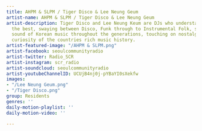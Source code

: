 ```yaml
---
title: AHPM & SLPM / Tiger Disco & Lee Neung Geum
artist-name: AHPM & SLPM / Tiger Disco & Lee Neung Geum
artist-description: Tiger Disco and Lee Neung Keum are DJs who understand Korean emotion
  the best, swaying between Disco, Funk through to Instrumental Folk, showcasing the
  sound of Korean music throughout the generations, touching on nostalgia and general
  curiosity of the countries rich music history.
artist-featured-image: "/AHPM & SLPM.png"
artist-facebook: seoulcommunityradio
artist-twitter: Radio_SCR
artist-instagram: scr_radio
artist-soundcloud: seoulcommunityradio
artist-youtubeChannelID: UCUjB4nj0j-pYBaYI0sXekfw
images:
- "/Lee Neung Geum.png"
- "/Tiger Disco.png"
group: Residents
genres: ''
daily-motion-playlist: ''
daily-motion-video: ''

---
```

